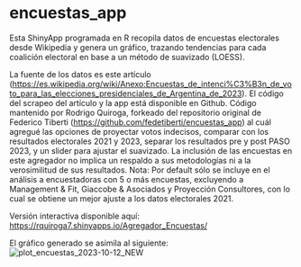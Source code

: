 # encuestas_app

Esta ShinyApp programada en R recopila datos de encuestas electorales desde Wikipedia y genera un gráfico, trazando tendencias para cada coalición electoral en base a un método de suavizado (LOESS).

La fuente de los datos es este artículo (https://es.wikipedia.org/wiki/Anexo:Encuestas_de_intenci%C3%B3n_de_voto_para_las_elecciones_presidenciales_de_Argentina_de_2023). 
El código del scrapeo del artículo y la app está disponible en Github. Código mantenido por Rodrigo Quiroga, forkeado del repositorio original de Federico Tiberti (https://github.com/fedetiberti/encuestas_app)
al cuál agregué las opciones de proyectar votos indecisos, comparar con los resultados electorales 2021 y 2023, separar los resultados pre y post PASO 2023, y un slider para ajustar el suavizado. La inclusión de las encuestas en este agregador no implica un respaldo a sus metodologías ni a la verosimilitud de sus resultados. Nota: Por default sólo se incluye en el análisis a encuestadoras con 5 o más encuestas, excluyendo a Management & Fit, Giaccobe & Asociados y Proyección Consultores, con lo cual se obtiene un mejor ajuste a los datos electorales 2021. 

Versión interactiva disponible aquí:
https://rquiroga7.shinyapps.io/Agregador_Encuestas/

El gráfico generado se asimila al siguiente:
![plot_encuestas_2023-10-12_NEW](https://github.com/rquiroga7/encuestas_app/assets/8103453/8d299006-0584-4c8c-932f-0895842416e2)


